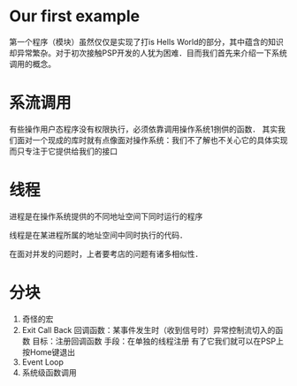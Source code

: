 # Our first example
第一个程序（模块）虽然仅仅是实现了打is Hells World的部分，其中蕴含的知识却异常繁杂。对于初次接触PSP开发的人犹为困难．目而我们首先来介绍一下系统调用的概念。
# 系流调用
有些操作用户态程序没有权限执行，必须依靠调用操作系统1捌供的函数．
其实我们面对一个现成的库时就有点像面对操作系统：我们不了解也不关心它的具体实现而只专注于它提供给我们的接口
# 线程
进程是在操作系统提供的不同地址空间下同时运行的程序

线程是在某进程所属的地址空间中同时执行的代码．

在面对并发的问题时，上者要考店的问题有诸多相似性．

# 分块

1. 奇怪的宏
2. Exit Call Back
回调函数：某事件发生时（收到信号时）异常控制流切入的函数
目标：注册回调函数
手段：在单独的线程注册
有了它我们就可以在PSP上按Home键退出
3. Event Loop
4. 系统级函数调用
